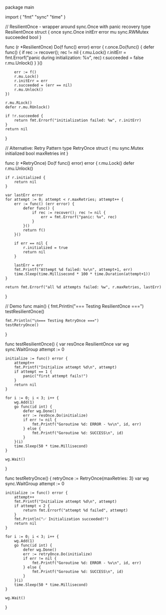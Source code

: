 package main

import (
    "fmt"
    "sync"
    "time"
)

// ResilientOnce - wrapper around sync.Once with panic recovery
type ResilientOnce struct {
    once      sync.Once
    initErr   error
    mu        sync.RWMutex
    succeeded bool
}

func (r *ResilientOnce) Do(f func() error) error {
    r.once.Do(func() {
        defer func() {
            if rec := recover(); rec != nil {
                r.mu.Lock()
                r.initErr = fmt.Errorf("panic during initialization: %v", rec)
                r.succeeded = false
                r.mu.Unlock()
            }
        }()

        err := f()
        r.mu.Lock()
        r.initErr = err
        r.succeeded = (err == nil)
        r.mu.Unlock()
    })

    r.mu.RLock()
    defer r.mu.RUnlock()
    
    if !r.succeeded {
        return fmt.Errorf("initialization failed: %w", r.initErr)
    }
    return nil
}

// Alternative: Retry Pattern
type RetryOnce struct {
    mu          sync.Mutex
    initialized bool
    maxRetries  int
}

func (r *RetryOnce) Do(f func() error) error {
    r.mu.Lock()
    defer r.mu.Unlock()

    if r.initialized {
        return nil
    }

    var lastErr error
    for attempt := 0; attempt < r.maxRetries; attempt++ {
        err := func() (err error) {
            defer func() {
                if rec := recover(); rec != nil {
                    err = fmt.Errorf("panic: %v", rec)
                }
            }()
            return f()
        }()

        if err == nil {
            r.initialized = true
            return nil
        }

        lastErr = err
        fmt.Printf("Attempt %d failed: %v\n", attempt+1, err)
        time.Sleep(time.Millisecond * 100 * time.Duration(attempt+1))
    }

    return fmt.Errorf("all %d attempts failed: %w", r.maxRetries, lastErr)
}

// Demo
func main() {
    fmt.Println("=== Testing ResilientOnce ===")
    testResilientOnce()
    
    fmt.Println("\n=== Testing RetryOnce ===")
    testRetryOnce()
}

func testResilientOnce() {
    var resOnce ResilientOnce
    var wg sync.WaitGroup
    attempt := 0

    initialize := func() error {
        attempt++
        fmt.Printf("Initialize attempt %d\n", attempt)
        if attempt == 1 {
            panic("first attempt fails!")
        }
        return nil
    }

    for i := 0; i < 3; i++ {
        wg.Add(1)
        go func(id int) {
            defer wg.Done()
            err := resOnce.Do(initialize)
            if err != nil {
                fmt.Printf("Goroutine %d: ERROR - %v\n", id, err)
            } else {
                fmt.Printf("Goroutine %d: SUCCESS\n", id)
            }
        }(i)
        time.Sleep(50 * time.Millisecond)
    }

    wg.Wait()
}

func testRetryOnce() {
    retryOnce := RetryOnce{maxRetries: 3}
    var wg sync.WaitGroup
    attempt := 0

    initialize := func() error {
        attempt++
        fmt.Printf("Initialize attempt %d\n", attempt)
        if attempt < 2 {
            return fmt.Errorf("attempt %d failed", attempt)
        }
        fmt.Println("✅ Initialization succeeded!")
        return nil
    }

    for i := 0; i < 3; i++ {
        wg.Add(1)
        go func(id int) {
            defer wg.Done()
            err := retryOnce.Do(initialize)
            if err != nil {
                fmt.Printf("Goroutine %d: ERROR - %v\n", id, err)
            } else {
                fmt.Printf("Goroutine %d: SUCCESS\n", id)
            }
        }(i)
        time.Sleep(50 * time.Millisecond)
    }

    wg.Wait()
}
